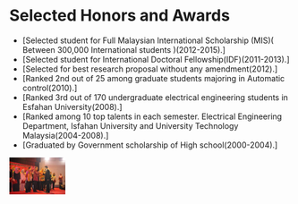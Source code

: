# Selected Honors and Awards

* [Selected student for Full Malaysian International Scholarship (MIS)( Between 300,000 International students )(2012-2015).]
* [Selected student for International Doctoral Fellowship(IDF)(2011-2013).]
* [Selected for best research proposal without any amendment(2012).]
* [Ranked 2nd out of 25 among graduate students majoring in Automatic control(2010).]
* [Ranked 3rd out of 170 undergraduate electrical engineering students in Esfahan University(2008).]
* [Ranked among 10 top talents in each semester. Electrical Engineering Department, Isfahan University and University Technology Malaysia(2004-2008).]
* [Graduated by Government scholarship of High school(2000-2004).]
    


<div class="honors-images">
    <div class="honors-image">
        <img src="/assets/MIS.jpeg" alt="Image 1"  style="width: 100px; height: auto;">
    </div>
    
</div>
